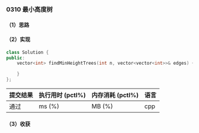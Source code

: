 ### 0310 最小高度树

#### （1）思路

#### （2）实现

```cpp
class Solution {
public:
    vector<int> findMinHeightTrees(int n, vector<vector<int>>& edges) {

    }
};
```

| 提交结果 | 执行用时 (pctl%) | 内存消耗 (pctl%) | 语言 |
|:---------|:-----------------|:-----------------|:-----|
| 通过     |  ms (%)   |  MB (%)  | cpp  |

#### （3）收获
